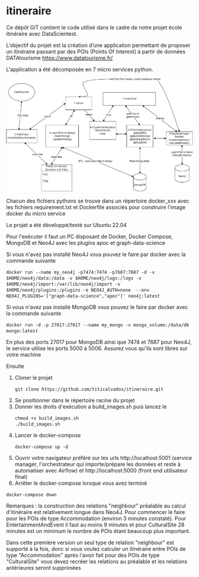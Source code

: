 # itineraire
Ce dépôt GIT contient le code utilisé dans le cadre de notre projet école itinéraire avec DataScientest.

L’objectif du projet est la création d’une application permettant de proposer un itinéraire passant par des POIs (Points Of Interest) à partir de données DATAtourisme https://www.datatourisme.fr/

L'application a été décomposée en 7 micro services python.

![alt text](https://github.com/titicalvados/itineraire/blob/main/architecture_microservices_v3.png?raw=true "Architecture en microservices")


Chacun des fichiers pythons se trouve dans un répertoire docker_xxx avec les fichiers requirement.txt et Dockerfile associés pour construire l'image docker du micro service

Le projet a été développé/testé sur Ubuntu 22.04

Pour l'exécuter il faut un PC disposant de Docker, Docker Compose, MongoDB et Neo4J avec les plugins apoc et graph-data-science

Si vous n'avez pas installé Neo4J vous pouvez le faire par docker avec la commande suivante
```
docker run --name my_neo4j -p7474:7474 -p7687:7687 -d -v $HOME/neo4j/data:/data -v $HOME/neo4j/logs:/logs -v $HOME/neo4j/import:/var/lib/neo4j/import -v $HOME/neo4j/plugins:/plugins -e NEO4J_AUTH=none  --env NEO4J_PLUGINS='["graph-data-science","apoc"]' neo4j:latest
```

Si vous n'avez pas installé MongoDB vous pouvez le faire par docker avec la commande suivante
```
docker run -d -p 27017:27017 --name my_mongo -v mongo_volume:/data/db mongo:latest
```

En plus des ports 27017 pour MongoDB ainsi que 7474 et 7687 pour Neo4J, le service utilise les ports 5000 à 5006. Assurez vous qu'ils sont libres sur votre machine

Ensuite 
1) Cloner le projet
   ```
   git clone https://github.com/titicalvados/itineraire.git
   ```
3) Se positionner dans le répertoire racine du projet
4) Donner les droits d'exécution a build_images.sh puis lancez le
   ```
   chmod +x build_images.sh
   ./build_images.sh
   ```
7) Lancer le docker-compose
   ```
   docker-compose up -d
   ```
9) Ouvrir votre navigateur préféré sur les urls http://localhost:5001 (service manager, l'orchestrateur qui importe/prépare les données et reste à automatiser avec Airflow) et http://localhost:5000 (front end utilisateur final)
10) Arrêter le docker-compose lorsque vous avez terminé
```
docker-compose down
```
Remarques : la construction des relations "neighbour" préalable au calcul d'itinéraire est relativement longue dans Neo4J.
Pour commencer le faire pour les POIs de type Accommodation (environ 3 minutes constaté). Pour EntertainmentAndEvent il faut au moins 9 minutes et pour CulturalSite 28 minutes est un minimum le nombre de POIs étant beaucoup plus important.

Dans cette première version un seul type de relation "neighbour" est supporté à la fois, donc si vous voulez calculer un itinéraire entre POIs de type "Accommodation" après l'avoir fait pour des POIs de type "CulturalSite" vous devez recréer les relations au préalable et les relations antérieures seront supprimées
